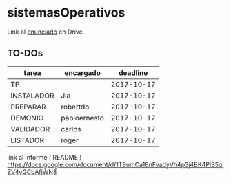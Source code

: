# sistemasOperativos

Link al [enunciado](https://docs.google.com/document/d/10EMi6DSyDrFmaDWedXM6oDfo5NUH-OSq33jhhrTlETk/edit#heading=h.gjdgxs)
en Drive.

## TO-DOs
| tarea                            | encargado                    | deadline   |
|----------------------------------|------------------------------|------------|
| TP                               |                              | 2017-10-17 |
| INSTALADOR                       | Jia                          | 2017-10-17 |
| PREPARAR                         | robertdb                     | 2017-10-17 |
| DEMONIO                          | pabloernesto                 | 2017-10-17 |
| VALIDADOR                        | carlos                       | 2017-10-17 |
| LISTADOR                         | roger                        | 2017-10-17 |

link al informe ( README ) https://docs.google.com/document/d/1T9umCa18nFvadyVh4p3j4BK4PiS5qIZV4vGCbAfjWN8
